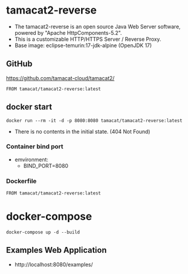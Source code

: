 # tamacat2-reverse

- The tamacat2-reverse is an open source Java Web Server software, powered by "Apache HttpComponents-5.2".
- This is a customizable HTTP/HTTPS Server / Reverse Proxy.
- Base image: eclipse-temurin:17-jdk-alpine (OpenJDK 17)

## GitHub
https://github.com/tamacat-cloud/tamacat2/

```
FROM tamacat/tamacat2-reverse:latest
```

## docker start
```
docker run --rm -it -d -p 8080:8080 tamacat/tamacat2-reverse:latest 
```

* There is no contents in the initial state. (404 Not Found)


### Container bind port
  * emvironment:
    - BIND_PORT=8080

### Dockerfile
```
FROM tamacat/tamacat2-reverse:latest

```

# docker-compose
```
docker-compose up -d --build
```

## Examples Web Application
* http://localhost:8080/examples/
